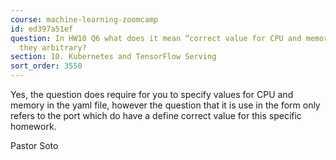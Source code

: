 ```yaml
---
course: machine-learning-zoomcamp
id: ed397a51ef
question: In HW10 Q6 what does it mean “correct value for CPU and memory”? Aren’t
  they arbitrary?
section: 10. Kubernetes and TensorFlow Serving
sort_order: 3550
---
```


Yes, the question does require for you to specify values for CPU and memory in the yaml file, however the question that it is use in the form only refers to the port which do have a define correct value for this specific homework.

Pastor Soto


